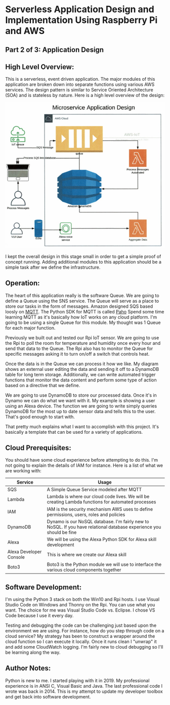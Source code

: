 # Serverless Application Design and Implementation Using Raspberry Pi and AWS
## Part 2 of 3: Application Design

## High Level Overview:
This is a serverless, event driven application. The major modules of this application are broken down into separate functions using various AWS services. The design pattern is similar to Service Oriented Architecture (SOA) and is stateless by nature. Here is a high level overview of the design:

![app-dev](images/app-design.jpg "app-dev")

I kept the overall design in this stage small in order to get a simple proof of concept running. Adding additional modules to this application should be a simple task after we define the infrastructure.

## Operation:
The heart of this application really is the software Queue. We are going to define a Queue using the SNS service. The Queue will serve as a place to store our tasks in the form of messages. Amazon designed SQS based loosly on [MQTT](http://http://mqtt.org/). The Python SDK for MQTT is called [Paho](https://pypi.org/project/paho-mqtt/) Spend some time learning MQTT as it's basically how IoT works on any cloud platform. I'm going to be using a single Queue for this module. My thought was 1 Queue for each major function.

Previously we built out and tested our Rpi IoT sensor. We are going to use the Rpi to poll the room for temperature and humidity once every hour and send that data to the Queue. The Rpi also has to monitor the Queue for specific messages asking it to turn on/off a switch that controls heat.

Once the data is in the Queue we can process it how we like. My diagram shows an external user editing the data and sending it off to a DynamoDB table for long term storage. Additionally, we can write automated trigger functions that monitor the data content and perform some type of action based on a directive that we define. 

We are going to use DynamoDB to store our processed data. Once it's in Dynamo we can do what we want with it. My example is showing a user using an Alexa device. The function we are going to write simply queries DynamoDB for the most up to date sensor data and tells this to the user. That's good enough to start with. 

That pretty much explains what I want to accomplish with this project. It's basically a template that can be used for a variety of applications. 

## Cloud Prerequisites:
You should have some cloud experience before attempting to do this. I'm not going to explain the details of IAM for instance. Here is a list of what we are working with:


| Service | Usage |
| --- | --- |
| SQS | A Simple Queue Service modeled after MQTT |
| Lambda | Lambda is where our cloud code lives. We will be creating Lambda functions for automated processes |
| IAM | IAM is the security mechanism AWS uses to define permissions, users, roles and policies |
| DynamoDB | Dynamo is our NoSQL database. I'm fairly new to NoSQL. If you have relational database experience you should be fine |
| Alexa | We will be using the Alexa Python SDK for Alexa skill development |
| Alexa Developer Console | This is where we create our Alexa skill |
| Boto3 | Boto3 is the Python module we will use to interface the various cloud components together |

## Software Development:
I'm using the Python 3 stack on both the Win10 and Rpi hosts. I use Visual Studio Code on Windows and Thonny on the Rpi. You can use what you want. The choice for me was Visual Studio Code vs. Eclipse. I chose VS Code because I use it every day.

Testing and debugging the code can be challenging just based upon the environment we are using. For instance, how do you step through code on a cloud service? My strategy has been to construct a wrapper around the cloud function so I can execute it locally. Once it runs clean I "unwrap" it and add some CloudWatch logging. I'm fairly new to cloud debugging so I'll be learning along the way.

## Author Notes:
Python is new to me. I started playing with it in 2019. My professional experience is in ANSI C, Visual Basic and Java. The last professional code I wrote was back in 2014. This is my attempt to update my developer toolbox and get back into software development.


